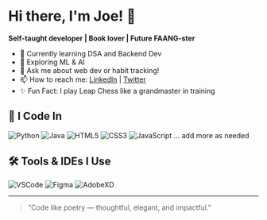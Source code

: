 # Hi there, I'm Joe! 👋

**Self-taught developer | Book lover | Future FAANG-ster**

- 🌱 Currently learning DSA and Backend Dev
- 🤖 Exploring ML & AI
- 💬 Ask me about web dev or habit tracking!
- 📫 How to reach me: [LinkedIn](your-link) | [Twitter](your-link)
- ✨ Fun Fact: I play Leap Chess like a grandmaster in training

## 🚀 I Code In
![Python](https://img.shields.io/badge/-Python-black?style=flat-square&logo=python)
![Java](https://img.shields.io/badge/-Java-black?style=flat-square&logo=java)
![HTML5](https://img.shields.io/badge/-HTML5-E34F26?style=flat-square&logo=html5)
![CSS3](https://img.shields.io/badge/-CSS3-1572B6?style=flat-square&logo=css3)
![JavaScript](https://img.shields.io/badge/-JavaScript-black?style=flat-square&logo=javascript)
... add more as needed

## 🛠️ Tools & IDEs I Use
![VSCode](https://img.shields.io/badge/-VSCode-007ACC?style=flat-square&logo=visual-studio-code)
![Figma](https://img.shields.io/badge/-Figma-black?style=flat-square&logo=figma)
![AdobeXD](https://img.shields.io/badge/-AdobeXD-FF61F6?style=flat-square&logo=adobe-xd)

---

> “Code like poetry — thoughtful, elegant, and impactful.”

